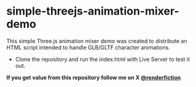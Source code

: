 # simple-threejs-animation-mixer-demo
This simple Three.js animation mixer demo was created to distribute an HTML script intended to handle GLB/GLTF character animations. 

- Clone the repository and run the index.html with Live Server to test it out.

**If you get value from this repository follow me on X [@renderfiction](https://x.com/renderfiction)**


